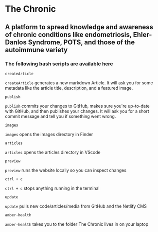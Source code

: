 # The Chronic

## A platform to spread knowledge and awareness of chronic conditions like endometriosis, Ehler-Danlos Syndrome, POTS, and those of the autoimmune variety

### The following bash scripts are available [here](https://github.com/themarquisdesheric/bash/blob/master/amber-scripts.bash)

```
createArticle
``` 
`createArticle` generates a new markdown Article. It will ask you for some metadata like the article title, description, and a featured image. 

```
publish
```
`publish` commits your changes to GitHub, makes sure you're up-to-date with GitHub, and then publishes your changes. It will ask you for a short commit message and tell you if something went wrong. 

```
images
```
`images` opens the images directory in Finder

```
articles
```
`articles` opens the articles directory in VScode

```
preview
```
`preview` runs the website locally so you can inspect changes

```
ctrl + c
```
`ctrl + c` stops anything running in the terminal

```
update
```
`update` pulls new code/articles/media from GitHub and the Netlify CMS

```
amber-health
```
`amber-health` takes you to the folder The Chronic lives in on your laptop
